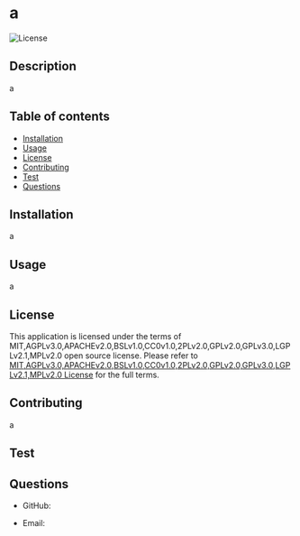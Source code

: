 # a

  ![License](https://img.shields.io/badge/license-MIT,AGPLv3.0,APACHEv2.0,BSLv1.0,CC0v1.0,2PLv2.0,GPLv2.0,GPLv3.0,LGPLv2.1,MPLv2.0-informational)
  ## Description
  a
  ## Table of contents
  - [Installation](#Installation)
  - [Usage](#Usage)
  - [License](#License)
  - [Contributing](#Contributing)
  - [Test](#Test) 
  - [Questions](#Questions)
  ## Installation
  a
  ## Usage
  a
  ## License
  This application is licensed under the terms of MIT,AGPLv3.0,APACHEv2.0,BSLv1.0,CC0v1.0,2PLv2.0,GPLv2.0,GPLv3.0,LGPLv2.1,MPLv2.0 open source license. Please refer to [MIT,AGPLv3.0,APACHEv2.0,BSLv1.0,CC0v1.0,2PLv2.0,GPLv2.0,GPLv3.0,LGPLv2.1,MPLv2.0 License](https://choosealicense.com/licenses/MIT,AGPLv3.0,APACHEv2.0,BSLv1.0,CC0v1.0,2PLv2.0,GPLv2.0,GPLv3.0,LGPLv2.1,MPLv2.0) for the full terms.
  ## Contributing
  a
  ## Test
  
  ## Questions
  - GitHub: [](https://github.com/)

  - Email: 

